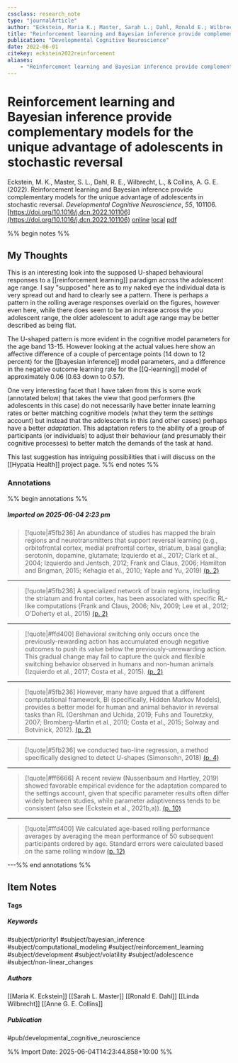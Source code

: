 ```yaml
---
cssclass: research_note
type: "journalArticle"
author: "Eckstein, Maria K.; Master, Sarah L.; Dahl, Ronald E.; Wilbrecht, Linda; Collins, Anne G. E."
title: "Reinforcement learning and Bayesian inference provide complementary models for the unique advantage of adolescents in stochastic reversal"
publication: "Developmental Cognitive Neuroscience"
date: 2022-06-01
citekey: eckstein2022reinforcement
aliases: 
    - "Reinforcement learning and Bayesian inference provide complementary models for the unique advantage of adolescents in stochastic reversal"
---
```


# Reinforcement learning and Bayesian inference provide complementary models for the unique advantage of adolescents in stochastic reversal

Eckstein, M. K., Master, S. L., Dahl, R. E., Wilbrecht, L., & Collins, A. G. E. (2022). Reinforcement learning and Bayesian inference provide complementary models for the unique advantage of adolescents in stochastic reversal. _Developmental Cognitive Neuroscience_, _55_, 101106. [https://doi.org/10.1016/j.dcn.2022.101106](https://doi.org/10.1016/j.dcn.2022.101106)
[online](http://zotero.org/users/7162438/items/Y5HR2GEE) [local](zotero://select/library/items/Y5HR2GEE) [pdf](file:///home/gjc216/Zotero/storage/MDTVGFPG/Eckstein%20et%20al.%20-%202022%20-%20Reinforcement%20learning%20and%20Bayesian%20inference%20provide%20complementary%20models%20for%20the%20unique%20advantage.pdf)
 

 
%% begin notes %%

## My Thoughts

This is an interesting look into the supposed U-shaped behavioural responses to a [[reinforcement learning]] paradigm across the adolescent age range. I say "supposed" here as to my naked eye the individual data is very spread out and hard to clearly see a pattern. There is perhaps a pattern in the rolling average responses overlaid on the figures, however even here, while there does seem to be an increase across the you adolescent range, the older adolescent to adult age range may be better described as being flat.

The U-shaped pattern is more evident in the cognitive model parameters for the age band 13-15. However looking at the actual values here show an affective difference of a couple of percentage points (14 down to 12 percent) for the [[bayesian inference]] model parameters, and a difference in the negative outcome learning rate for the [[Q-learning]] model of approximately 0.06 (0.63 down to 0.57).

One very interesting facet that I have taken from this is some work (annotated below) that takes the view that good performers (the adolescents in this case) do not necessarily have better innate learning rates or better matching cognitive models (what they term the _settings_ account) but instead that the adolescents in this (and other cases) perhaps have a better _adaptation_. This adaptation refers to the ability of a group of participants (or individuals) to adjust their behaviour (and presumably their cognitive processes) to better match the demands of the task at hand.

This last suggestion has intriguing possibilities that i will discuss on  the [[Hypatia Health]] project page.
%% end notes %%

### Annotations

%% begin annotations %%

##### Imported on 2025-06-04 2:23 pm
>[!quote|#5fb236]
>An abundance of studies has mapped the brain regions and neurotransmitters that support reversal learning (e.g., orbitofrontal cortex, medial prefrontal cortex, striatum, basal ganglia; serotonin, dopamine, glutamate; Izquierdo et al., 2017; Clark et al., 2004; Izquierdo and Jentsch, 2012; Frank and Claus, 2006; Hamilton and Brigman, 2015; Kehagia et al., 2010; Yaple and Yu, 2019) [(p. 2)](zotero://open-pdf/library/items/MDTVGFPG?page=2&annotation=4HLLV96B)

---
>[!quote|#5fb236]
>A specialized network of brain regions, including the striatum and frontal cortex, has been associated with specific RL-like computations (Frank and Claus, 2006; Niv, 2009; Lee et al., 2012; O’Doherty et al., 2015) [(p. 2)](zotero://open-pdf/library/items/MDTVGFPG?page=2&annotation=4Q2MDBLM)

---
>[!quote|#ffd400]
>Behavioral switching only occurs once the previously-rewarding action has accumulated enough negative outcomes to push its value below the previously-unrewarding action. This gradual change may fail to capture the quick and flexible switching behavior observed in humans and non-human animals (Izquierdo et al., 2017; Costa et al., 2015). [(p. 2)](zotero://open-pdf/library/items/MDTVGFPG?page=2&annotation=SGDCXJTM)

---
>[!quote|#5fb236]
>However, many have argued that a different computational framework, BI (specifically, Hidden Markov Models), provides a better model for human and animal behavior in reversal tasks than RL (Gershman and Uchida, 2019; Fuhs and Touretzky, 2007; Bromberg-Martin et al., 2010; Costa et al., 2015; Solway and Botvinick, 2012). [(p. 2)](zotero://open-pdf/library/items/MDTVGFPG?page=2&annotation=7VUZPF5U)

---
>[!quote|#5fb236]
>we conducted two-line regression, a method specifically designed to detect U-shapes (Simonsohn, 2018) [(p. 4)](zotero://open-pdf/library/items/MDTVGFPG?page=4&annotation=GT7N7FBN)

---
>[!quote|#ff6666]
>A recent review (Nussenbaum and Hartley, 2019) showed favorable empirical evidence for the adaptation compared to the settings account, given that specific parameter results often differ widely between studies, while parameter adaptiveness tends to be consistent (also see (Eckstein et al., 2021b,a)). [(p. 10)](zotero://open-pdf/library/items/MDTVGFPG?page=10&annotation=ZFG65Q8B)

---
>[!quote|#ffd400]
>We calculated age-based rolling performance averages by averaging the mean performance of 50 subsequent participants ordered by age. Standard errors were calculated based on the same rolling window [(p. 12)](zotero://open-pdf/library/items/MDTVGFPG?page=12&annotation=NUIQS6NS)

---%% end annotations %%

## Item Notes

#### Tags

##### Keywords

#subject/priority1 #subject/bayesian_inference #subject/computational_modeling #subject/reinforcement_learning #subject/development #subject/volatility #subject/adolescence #subject/non-linear_changes

##### Authors

[[Maria K. Eckstein]] [[Sarah L. Master]] [[Ronald E. Dahl]] [[Linda Wilbrecht]] [[Anne G. E. Collins]]

##### Publication

#pub/developmental_cognitive_neuroscience


%% Import Date: 2025-06-04T14:23:44.858+10:00 %%

